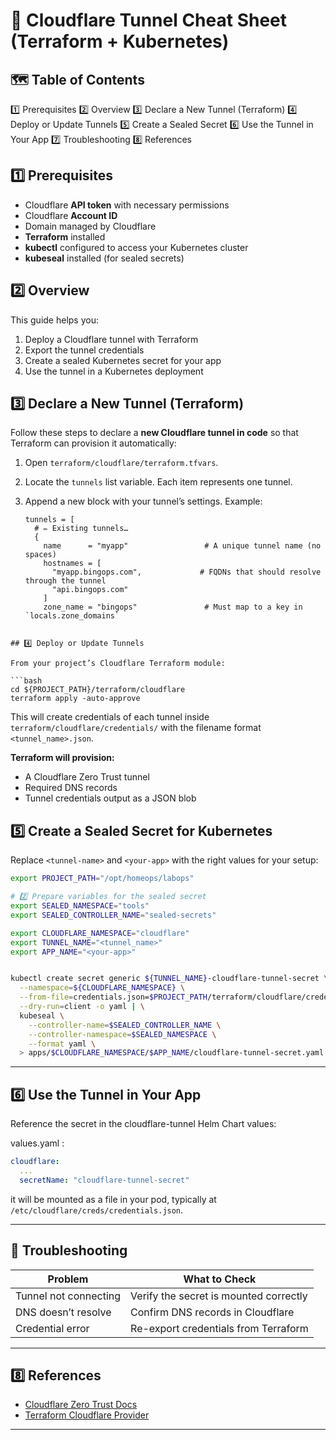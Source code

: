 # 🧵 Cloudflare Tunnel Cheat Sheet (Terraform + Kubernetes)

## 🗺️ Table of Contents

1️⃣ Prerequisites
2️⃣ Overview
3️⃣ Declare a New Tunnel (Terraform)
4️⃣ Deploy or Update Tunnels
5️⃣ Create a Sealed Secret
6️⃣ Use the Tunnel in Your App
7️⃣ Troubleshooting
8️⃣ References

## 1️⃣ Prerequisites

* Cloudflare **API token** with necessary permissions
* Cloudflare **Account ID**
* Domain managed by Cloudflare
* **Terraform** installed
* **kubectl** configured to access your Kubernetes cluster
* **kubeseal** installed (for sealed secrets)

## 2️⃣ Overview

This guide helps you:

1. Deploy a Cloudflare tunnel with Terraform
2. Export the tunnel credentials
3. Create a sealed Kubernetes secret for your app
4. Use the tunnel in a Kubernetes deployment

## 3️⃣ Declare a New Tunnel (Terraform)

Follow these steps to declare a **new Cloudflare tunnel in code** so that Terraform can provision it automatically:

1. Open `terraform/cloudflare/terraform.tfvars`.
2. Locate the `tunnels` list variable. Each item represents one tunnel.
3. Append a new block with your tunnel’s settings. Example:

   ```hcl
   tunnels = [
     # ✏️ Existing tunnels…
     {
       name      = "myapp"                 # A unique tunnel name (no spaces)
       hostnames = [
         "myapp.bingops.com",             # FQDNs that should resolve through the tunnel
         "api.bingops.com"
       ]
       zone_name = "bingops"               # Must map to a key in `locals.zone_domains`

```

## 4️⃣ Deploy or Update Tunnels

From your project’s Cloudflare Terraform module:

```bash
cd ${PROJECT_PATH}/terraform/cloudflare
terraform apply -auto-approve
```

This will create credentials of each tunnel inside `terraform/cloudflare/credentials/` with the filename format `<tunnel_name>.json`.

**Terraform will provision:**

* A Cloudflare Zero Trust tunnel
* Required DNS records
* Tunnel credentials output as a JSON blob

## 5️⃣ Create a Sealed Secret for Kubernetes

Replace `<tunnel-name>` and `<your-app>` with the right values for your setup:

```bash
export PROJECT_PATH="/opt/homeops/labops"

# 2️⃣ Prepare variables for the sealed secret
export SEALED_NAMESPACE="tools"
export SEALED_CONTROLLER_NAME="sealed-secrets"

export CLOUDFLARE_NAMESPACE="cloudflare"
export TUNNEL_NAME="<tunnel_name>"
export APP_NAME="<your-app>"


kubectl create secret generic ${TUNNEL_NAME}-cloudflare-tunnel-secret \
  --namespace=${CLOUDFLARE_NAMESPACE} \
  --from-file=credentials.json=$PROJECT_PATH/terraform/cloudflare/credentials/$TUNNEL_NAME.json \
  --dry-run=client -o yaml | \
  kubeseal \
    --controller-name=$SEALED_CONTROLLER_NAME \
    --controller-namespace=$SEALED_NAMESPACE \
    --format yaml \
  > apps/$CLOUDFLARE_NAMESPACE/$APP_NAME/cloudflare-tunnel-secret.yaml
```

---

## 6️⃣ Use the Tunnel in Your App

Reference the secret in the cloudflare-tunnel Helm Chart values:

values.yaml :
```yaml
cloudflare:
  ...
  secretName: "cloudflare-tunnel-secret"
```

it will be mounted as a file in your pod, typically at `/etc/cloudflare/creds/credentials.json`.

---

## 🧯 Troubleshooting

| Problem               | What to Check                          |
| --------------------- | -------------------------------------- |
| Tunnel not connecting | Verify the secret is mounted correctly |
| DNS doesn’t resolve   | Confirm DNS records in Cloudflare      |
| Credential error      | Re-export credentials from Terraform   |

---

## 8️⃣ References

* [Cloudflare Zero Trust Docs](https://developers.cloudflare.com/cloudflare-one/)
* [Terraform Cloudflare Provider](https://registry.terraform.io/providers/cloudflare/cloudflare/latest)

---
